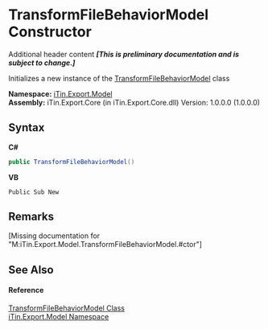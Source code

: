 # TransformFileBehaviorModel Constructor 
Additional header content _**\[This is preliminary documentation and is subject to change.\]**_

Initializes a new instance of the <a href="a68db287-f0b1-0ac4-5f2d-5bd8ee3b83c4">TransformFileBehaviorModel</a> class

**Namespace:**&nbsp;<a href="ef57ffcc-e95e-b212-5a46-9aa6f5a3511f">iTin.Export.Model</a><br />**Assembly:**&nbsp;iTin.Export.Core (in iTin.Export.Core.dll) Version: 1.0.0.0 (1.0.0.0)

## Syntax

**C#**<br />
``` C#
public TransformFileBehaviorModel()
```

**VB**<br />
``` VB
Public Sub New
```


## Remarks
\[Missing <remarks> documentation for "M:iTin.Export.Model.TransformFileBehaviorModel.#ctor"\]

## See Also


#### Reference
<a href="a68db287-f0b1-0ac4-5f2d-5bd8ee3b83c4">TransformFileBehaviorModel Class</a><br /><a href="ef57ffcc-e95e-b212-5a46-9aa6f5a3511f">iTin.Export.Model Namespace</a><br />